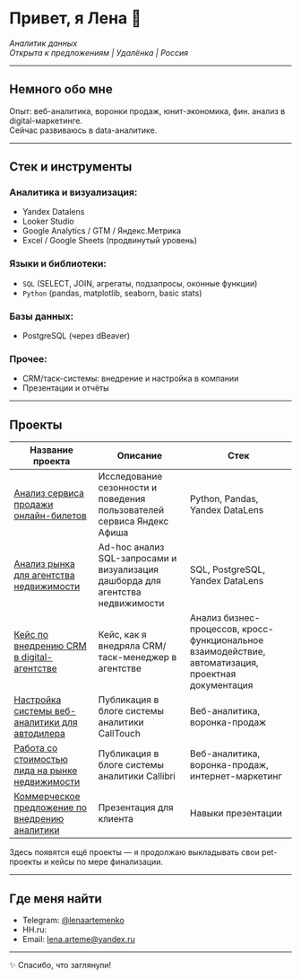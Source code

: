<h1 align="left">Привет, я Лена 👋</h1>

<p align="left">
  <em>Аналитик данных <br>
  Открыта к предложениям | Удалёнка | Россия</em>
</p>

---

## Немного обо мне

Опыт: веб-аналитика, воронки продаж, юнит-экономика, фин. анализ в digital-маркетинге.  
Сейчас развиваюсь в data-аналитике. 

---

## Стек и инструменты

### Аналитика и визуализация:
- Yandex Datalens
- Looker Studio
- Google Analytics / GTM /  Яндекс.Метрика
- Excel / Google Sheets (продвинутый уровень)

### Языки и библиотеки:
- `SQL` (SELECT, JOIN, агрегаты, подзапросы, оконные функции)
- `Python` (pandas, matplotlib, seaborn, basic stats)

### Базы данных:
- PostgreSQL (через dBeaver)


### Прочее:
- CRM/таск-системы: внедрение и настройка в компании  
- Презентации и отчёты

---

## Проекты 


| Название проекта                             | Описание                                                                                          | Стек                                     |
|---------------------------------------------|---------------------------------------------------------------------------------------------------|------------------------------------------|
| [Анализ сервиса продажи онлайн-билетов](https://github.com/Lena-Artemenko/data-analyst-portfolio/tree/20a8f39012c779fd6b6c1fe2ebc6f99ca4746cdd/online-tickets-analytics) | Исследование сезонности и поведения пользователей сервиса Яндекс Афиша  | Python, Pandas, Yandex DataLens |
| [Анализ рынка для агентства недвижимости](https://github.com/Lena-Artemenko/data-analyst-portfolio/tree/6fbdbf4330fa969b413a69123ad36710a42ef527/real-estate-analytics) | Ad-hoc анализ SQL-запросами и визуализация дашборда для агентства недвижимости  | SQL, PostgreSQL, Yandex DataLens  |
| [Кейс по внедрению CRM в digital-агентстве](https://github.com/Lena-Artemenko/data-analyst-portfolio/tree/bf4fddbbf54dd8091ea27d8853f82fc1994cd79d/case-crm) | Кейс, как я внедряла CRM/таск-менеджер в агентстве | Анализ бизнес-процессов, кросс-функциональное взаимодействие, автоматизация, проектная документация |
| [Настройка системы веб-аналитики для автодилера](https://www.calltouch.ru/blog/kak-dileru-avto-pravilno-vystroit-shemu-raboty-s-agentstvom/)     | Публикация в блоге системы аналитики CallTouch                 |  Веб-аналитика, воронка-продаж |
| [Работа со стоимостью лида на рынке недвижимости](https://callibri.ru/blog/kak-prodvigat-jk-v-samare)         | Публикация в блоге системы аналитики Callibri                |  Веб-аналитика, воронка-продаж, интернет-маркетинг |
| [Коммерческое предложение по внедрению аналитики](https://github.com/Lena-Artemenko/data-analyst-portfolio/tree/a8fbb98c54636fbb0c4342cf3da4eb33f61f17f8/presentation-skills)        | Презентация для клиента              |  Навыки презентации |





Здесь появятся ещё проекты — я продолжаю выкладывать свои pet-проекты и кейсы по мере финализации.

---

## Где меня найти

- Telegram: [@lenaartemenko](https://t.me/lenaartemenko)
- HH.ru: 
- Email: lena.arteme@yandex.ru

---

<p align="left">
  ✨ Спасибо, что заглянули!
</p>
